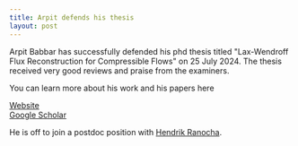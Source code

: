 ```yaml
---
title: Arpit defends his thesis
layout: post
---
```


Arpit Babbar has successfully defended his phd thesis titled "Lax-Wendroff Flux Reconstruction for Compressible Flows" on 25 July 2024. The thesis received very good reviews and praise from the examiners. 

You can learn more about his work and his papers here

[Website](https://www.babbar.dev)  
[Google Scholar](https://scholar.google.com/citations?user=Onb_QGwAAAAJ&hl=en)

He is off to join a postdoc position with [Hendrik Ranocha](https://ranocha.de).

